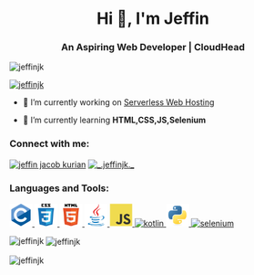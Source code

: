 <h1 align="center">Hi 👋, I'm Jeffin</h1>
<h3 align="center">An Aspiring Web Developer | CloudHead</h3>

<p align="left"> <img src="https://komarev.com/ghpvc/?username=jeffinjk&label=Profile%20views&color=0e75b6&style=flat" alt="jeffinjk" /> </p>

<p align="left"> <a href="https://github.com/ryo-ma/github-profile-trophy"><img src="https://github-profile-trophy.vercel.app/?username=jeffinjk" alt="jeffinjk" /></a> </p>

- 🔭 I’m currently working on [Serverless Web Hosting](https://github.com/jeffinjk/serverless-aws)

- 🌱 I’m currently learning **HTML,CSS,JS,Selenium**

<h3 align="left">Connect with me:</h3>
<p align="left">
<a href="https://linkedin.com/in/jeffin jacob kurian" target="blank"><img align="center" src="https://raw.githubusercontent.com/rahuldkjain/github-profile-readme-generator/master/src/images/icons/Social/linked-in-alt.svg" alt="jeffin jacob kurian" height="30" width="40" /></a>
<a href="https://instagram.com/_.jeffinjk._" target="blank"><img align="center" src="https://raw.githubusercontent.com/rahuldkjain/github-profile-readme-generator/master/src/images/icons/Social/instagram.svg" alt="_.jeffinjk._" height="30" width="40" /></a>
</p>

<h3 align="left">Languages and Tools:</h3>
<p align="left"> <a href="https://www.cprogramming.com/" target="_blank" rel="noreferrer"> <img src="https://raw.githubusercontent.com/devicons/devicon/master/icons/c/c-original.svg" alt="c" width="40" height="40"/> </a> <a href="https://www.w3schools.com/css/" target="_blank" rel="noreferrer"> <img src="https://raw.githubusercontent.com/devicons/devicon/master/icons/css3/css3-original-wordmark.svg" alt="css3" width="40" height="40"/> </a> <a href="https://www.w3.org/html/" target="_blank" rel="noreferrer"> <img src="https://raw.githubusercontent.com/devicons/devicon/master/icons/html5/html5-original-wordmark.svg" alt="html5" width="40" height="40"/> </a> <a href="https://www.java.com" target="_blank" rel="noreferrer"> <img src="https://raw.githubusercontent.com/devicons/devicon/master/icons/java/java-original.svg" alt="java" width="40" height="40"/> </a> <a href="https://developer.mozilla.org/en-US/docs/Web/JavaScript" target="_blank" rel="noreferrer"> <img src="https://raw.githubusercontent.com/devicons/devicon/master/icons/javascript/javascript-original.svg" alt="javascript" width="40" height="40"/> </a> <a href="https://kotlinlang.org" target="_blank" rel="noreferrer"> <img src="https://www.vectorlogo.zone/logos/kotlinlang/kotlinlang-icon.svg" alt="kotlin" width="40" height="40"/> </a> <a href="https://www.python.org" target="_blank" rel="noreferrer"> <img src="https://raw.githubusercontent.com/devicons/devicon/master/icons/python/python-original.svg" alt="python" width="40" height="40"/> </a> <a href="https://www.selenium.dev" target="_blank" rel="noreferrer"> <img src="https://raw.githubusercontent.com/detain/svg-logos/780f25886640cef088af994181646db2f6b1a3f8/svg/selenium-logo.svg" alt="selenium" width="40" height="40"/> </a> </p>

<p><img align="left" src="https://github-readme-stats.vercel.app/api/top-langs?username=jeffinjk&show_icons=true&locale=en&layout=compact" alt="jeffinjk" /></p>

<p>&nbsp;<img align="center" src="https://github-readme-stats.vercel.app/api?username=jeffinjk&show_icons=true&locale=en" alt="jeffinjk" /></p>

<p><img align="center" src="https://github-readme-streak-stats.herokuapp.com/?user=jeffinjk&" alt="jeffinjk" /></p>
